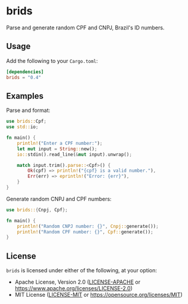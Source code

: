 # brids

Parse and generate random CPF and CNPJ, Brazil's ID numbers.

## Usage

Add the following to your `Cargo.toml`:

```toml
[dependencies]
brids = "0.4"
```

## Examples

Parse and format:

```rust
use brids::Cpf;
use std::io;

fn main() {
    println!("Enter a CPF number:");
    let mut input = String::new();
    io::stdin().read_line(&mut input).unwrap();

    match input.trim().parse::<Cpf>() {
        Ok(cpf) => println!("{cpf} is a valid number."),
        Err(err) => eprintln!("Error: {err}"),
    }
}
```

Generate random CNPJ and CPF numbers:

```rust
use brids::{Cnpj, Cpf};

fn main() {
    println!("Random CNPJ number: {}", Cnpj::generate());
    println!("Random CPF number: {}", Cpf::generate());
}
```

## License

`brids` is licensed under either of the following, at your option:

*   Apache License, Version 2.0 ([LICENSE-APACHE](LICENSE-APACHE) or
    https://www.apache.org/licenses/LICENSE-2.0)
*   MIT License ([LICENSE-MIT](LICENSE-MIT) or
    https://opensource.org/licenses/MIT)
